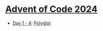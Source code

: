 # [Advent of Code 2024](https://adventofcode.com/2024/)

* [Day 1 - 4](week1/README.md): [Polyglot](https://en.wikipedia.org/wiki/Polyglot_(computing))

